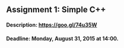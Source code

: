 ## Assignment 1: Simple C++

#### Description: https://goo.gl/74u35W

#### Deadline: Monday, August 31, 2015 at 14:00.
